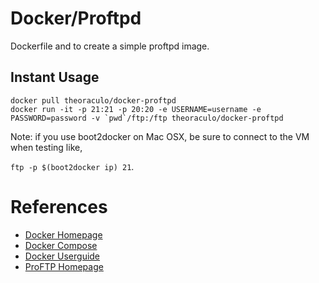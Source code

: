 # Docker/Proftpd

Dockerfile and to create a simple proftpd image.

## Instant Usage

~~~
docker pull theoraculo/docker-proftpd
docker run -it -p 21:21 -p 20:20 -e USERNAME=username -e PASSWORD=password -v `pwd`/ftp:/ftp theoraculo/docker-proftpd
~~~

Note: if you use boot2docker on Mac OSX, be sure to connect to the VM when testing like,

`ftp -p $(boot2docker ip) 21`.

# References

* [Docker Homepage](https://www.docker.com/)
* [Docker Compose](https://docs.docker.com/compose/)
* [Docker Userguide](https://docs.docker.com/userguide/)
* [ProFTP Homepage](http://www.proftpd.org/)


